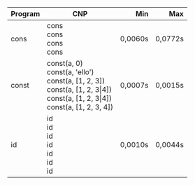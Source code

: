 Program | CNP | Min | Max
--- | --- | ---: | ---:
cons | cons<br/>cons<br/>cons<br/>cons | 0,0060s | 0,0772s
const | const(a, 0)<br/>const(a, 'ello')<br/>const(a, [1, 2, 3])<br/>const(a, [1, 2, 3\|4])<br/>const(a, [1, 2, 3\|4])<br/>const(a, [1, 2, 3, 4]) | 0,0007s | 0,0015s
id | id<br/>id<br/>id<br/>id<br/>id<br/>id<br/>id | 0,0010s | 0,0044s
